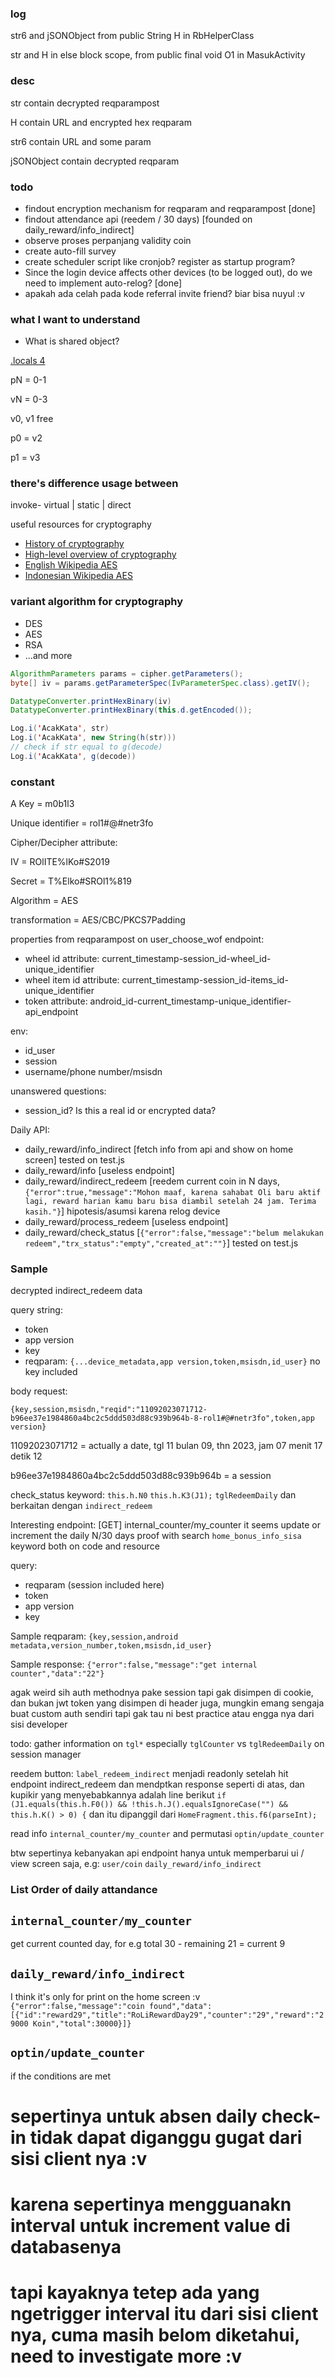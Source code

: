 ### log

str6 and jSONObject from public String H in RbHelperClass

str and H in else block scope, from public final void O1 in MasukActivity

### desc

str contain decrypted reqparampost

H contain URL and encrypted hex reqparam

str6 contain URL and some param

jSONObject contain decrypted reqparam

### todo

- findout encryption mechanism for reqparam and reqparampost [done]
- findout attendance api (reedem / 30 days) [founded on daily_reward/info_indirect]
- observe proses perpanjang validity coin
- create auto-fill survey
- create scheduler script like cronjob? register as startup program?
- Since the login device affects other devices (to be logged out), do we need to implement auto-relog? [done]
- apakah ada celah pada kode referral invite friend? biar bisa nuyul :v

### what I want to understand

- What is shared object?

[.locals 4](https://stackoverflow.com/questions/56074422/increase-local-registers-in-smali-and-use-new-register)

pN = 0-1

vN = 0-3

v0, v1 free

p0 = v2

p1 = v3

### there's difference usage between

invoke- virtual | static | direct

useful resources for cryptography

- [History of cryptography](https://www.youtube.com/watch?v=9pp9YpginNg)
- [High-level overview of cryptography](https://www.youtube.com/watch?v=jhXCTbFnK8o)
- [English Wikipedia AES](https://en.wikipedia.org/wiki/Advanced_Encryption_Standard#:~:text=AES%20is%20a%20variant%20of%20Rijndael%2C%20with%20a%20fixed%20block,a%20maximum%20of%20256%20bits.)
- [Indonesian Wikipedia AES](https://id.wikipedia.org/wiki/Standar_Enkripsi_Lanjutan)

### variant algorithm for cryptography

- DES
- AES
- RSA
- ...and more

```java
AlgorithmParameters params = cipher.getParameters();
byte[] iv = params.getParameterSpec(IvParameterSpec.class).getIV();

DatatypeConverter.printHexBinary(iv)
DatatypeConverter.printHexBinary(this.d.getEncoded());

Log.i('AcakKata', str)
Log.i('AcakKata', new String(h(str)))
// check if str equal to g(decode)
Log.i('AcakKata', g(decode))
```

### constant

A Key = m0b1l3

Unique identifier = rol1#@#netr3fo

Cipher/Decipher attribute:

IV = ROlITE%lKo#S2019

Secret = T%Elko#SROl1%819

Algorithm = AES

transformation = AES/CBC/PKCS7Padding

properties from reqparampost on user_choose_wof endpoint:

- wheel id attribute: current_timestamp-session_id-wheel_id-unique_identifier
- wheel item id attribute: current_timestamp-session_id-items_id-unique_identifier
- token attribute: android_id-current_timestamp-unique_identifier-api_endpoint

env:

- id_user
- session
- username/phone number/msisdn

unanswered questions:

- session_id? Is this a real id or encrypted data?

Daily API:

- daily_reward/info_indirect [fetch info from api and show on home screen] tested on test.js
- daily_reward/info [useless endpoint]
- daily_reward/indirect_redeem [reedem current coin in N days, `{"error":true,"message":"Mohon maaf, karena sahabat Oli baru aktif lagi, reward harian kamu baru bisa diambil setelah 24 jam. Terima kasih."}`] hipotesis/asumsi karena relog device
- daily_reward/process_redeem [useless endpoint]
- daily_reward/check_status [`{"error":false,"message":"belum melakukan redeem","trx_status":"empty","created_at":""}`] tested on test.js

### Sample

decrypted indirect_redeem data

query string:

- token
- app version
- key
- reqparam: `{...device_metadata,app version,token,msisdn,id_user}` no key included

body request:

`{key,session,msisdn,"reqid":"11092023071712-b96ee37e1984860a4bc2c5ddd503d88c939b964b-8-rol1#@#netr3fo",token,app version}`

11092023071712 = actually a date, tgl 11 bulan 09, thn 2023, jam 07 menit 17 detik 12

b96ee37e1984860a4bc2c5ddd503d88c939b964b = a session

check_status keyword: `this.h.N0` `this.h.K3(J1);` `tglRedeemDaily` dan berkaitan dengan `indirect_redeem`

Interesting endpoint: [GET] internal_counter/my_counter it seems update or increment the daily N/30 days proof with search `home_bonus_info_sisa` keyword both on code and resource

query:

- reqparam (session included here)
- token
- app version
- key

Sample reqparam: `{key,session,android metadata,version_number,token,msisdn,id_user}`

Sample response: `{"error":false,"message":"get internal counter","data":"22"}`

agak weird sih auth methodnya pake session tapi gak disimpen di cookie, dan bukan jwt token yang disimpen di header juga, mungkin emang sengaja buat custom auth sendiri tapi gak tau ni best practice atau engga nya dari sisi developer

todo: gather information on `tgl*` especially `tglCounter` vs `tglRedeemDaily` on session manager

reedem button: `label_redeem_indirect` menjadi readonly setelah hit endpoint indirect_redeem dan mendptkan response seperti di atas, dan kupikir yang menyebabkannya adalah line berikut `if (J1.equals(this.h.F0()) && !this.h.J().equalsIgnoreCase("") && this.h.K() > 0) {` dan itu dipanggil dari `HomeFragment.this.f6(parseInt);`

read info `internal_counter/my_counter` and permutasi `optin/update_counter`

btw sepertinya kebanyakan api endpoint hanya untuk memperbarui ui / view screen saja, e.g: `user/coin` `daily_reward/info_indirect`

### List Order of daily attandance

## `internal_counter/my_counter`

get current counted day, for e.g total 30 - remaining 21 = current 9

## `daily_reward/info_indirect`

I think it's only for print on the home screen :v
`{"error":false,"message":"coin found","data":[{"id":"reward29","title":"RoLiRewardDay29","counter":"29","reward":"29000 Koin","total":30000}]}`

## `optin/update_counter`

if the conditions are met

# sepertinya untuk absen daily check-in tidak dapat diganggu gugat dari sisi client nya :v

# karena sepertinya mengguanakn interval untuk increment value di databasenya

# tapi kayaknya tetep ada yang ngetrigger interval itu dari sisi client nya, cuma masih belom diketahui, need to investigate more :v
